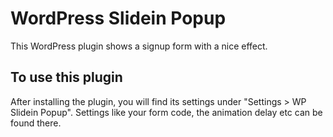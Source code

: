 # WordPress Slidein Popup

This WordPress plugin shows a signup form with a nice effect.

## To use this plugin

After installing the plugin, you will find its settings under "Settings > WP Slidein Popup". Settings like your form code, the animation delay etc can be found there.